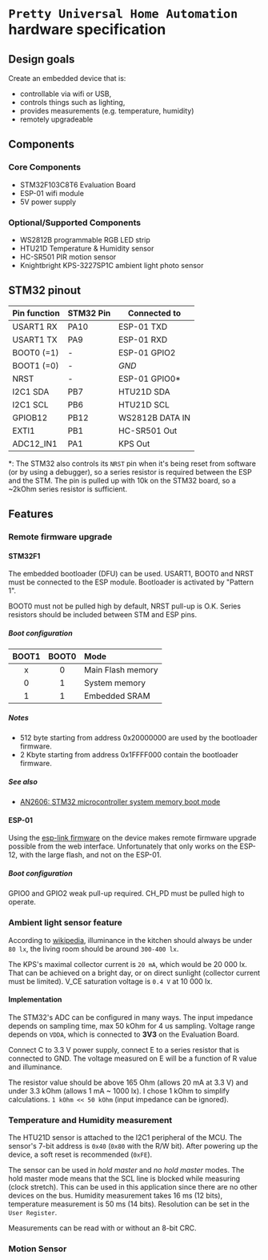 # `Pretty Universal Home Automation` hardware specification

## Design goals

Create an embedded device that is:

* controllable via wifi or USB,
* controls things such as lighting,
* provides measurements (e.g. temperature, humidity)
* remotely upgradeable

## Components

### Core Components

* STM32F103C8T6 Evaluation Board
* ESP-01 wifi module
* 5V power supply

### Optional/Supported Components

* WS2812B programmable RGB LED strip
* HTU21D Temperature & Humidity sensor
* HC-SR501 PIR motion sensor
* Knightbright KPS-3227SP1C ambient light photo sensor

## STM32 pinout

| Pin function | STM32 Pin | Connected to           |
|--------------|-----------|------------------------|
| USART1 RX    | PA10      | ESP-01 TXD             |
| USART1 TX    | PA9       | ESP-01 RXD             |
| BOOT0 (=1)   | -         | ESP-01 GPIO2           |
| BOOT1 (=0)   | -         | _GND_                  |
| NRST         | -         | ESP-01 GPIO0\*         |
| I2C1 SDA     | PB7       | HTU21D SDA             |
| I2C1 SCL     | PB6       | HTU21D SCL             |
| GPIOB12      | PB12      | WS2812B DATA IN        |
| EXTI1        | PB1       | HC-SR501 Out           |
| ADC12_IN1    | PA1       | KPS Out                |

\*: The STM32 also controls its `NRST` pin when it's being reset from software (or by using a debugger), so a series resistor is required between the ESP and the STM. The pin is pulled up with 10k on the STM32 board, so a ~2kOhm series resistor is sufficient.

## Features

### Remote firmware upgrade

#### STM32F1

The embedded bootloader (DFU) can be used. USART1, BOOT0 and NRST must be connected to the ESP module. Bootloader is activated by "Pattern 1".

BOOT0 must not be pulled high by default, NRST pull-up is O.K.
Series resistors should be included between STM and ESP pins.

##### Boot configuration

| BOOT1 | BOOT0 | Mode              |
|:-----:|:-----:|:------------------|
| x     | 0     | Main Flash memory |
| 0     | 1     | System memory     |
| 1     | 1     | Embedded SRAM     |

##### Notes
* 512 byte starting from address 0x20000000 are used by the bootloader firmware.
* 2 Kbyte starting from address 0x1FFFF000 contain the bootloader firmware.

##### See also
* [AN2606: STM32 microcontroller system memory boot mode](http://www.st.com/content/ccc/resource/technical/document/application_note/b9/9b/16/3a/12/1e/40/0c/CD00167594.pdf/files/CD00167594.pdf/jcr:content/translations/en.CD00167594.pdf)

#### ESP-01

Using the [esp-link firmware](https://github.com/jeelabs/esp-link) on the device makes remote firmware upgrade possible from the web interface. Unfortunately that only works on the ESP-12, with the large flash, and not on the ESP-01.

##### Boot configuration

GPIO0 and GPIO2 weak pull-up required. CH_PD must be pulled high to operate.

### Ambient light sensor feature

According to [wikipedia](https://en.wikipedia.org/wiki/Lux), illuminance in the kitchen should always be under `80 lx`, the living room should be around `300-400 lx`.

The KPS's maximal collector current is `20 mA`, which would be 20 000 lx. That can be achieved on a bright day, or on direct sunlight (collector current must be limited). V_CE saturation voltage is `0.4 V` at 10 000 lx.

#### Implementation

The STM32's ADC can be configured in many ways. The input impedance depends on sampling time, max 50 kOhm for 4 us sampling. Voltage range depends on `VDDA`, which is connected to **3V3** on the Evaluation Board.

Connect C to 3.3 V power supply, connect E to a series resistor that is connected to GND. The voltage measured on E will be a function of R value and illuminance.

The resistor value should be above 165 Ohm (allows 20 mA at 3.3 V) and under 3.3 kOhm (allows 1 mA ~ 1000 lx). I chose 1 kOhm to simplify calculations. `1 kOhm << 50 kOhm` (input impedance can be ignored).

### Temperature and Humidity measurement

The HTU21D sensor is attached to the I2C1 peripheral of the MCU. The sensor's 7-bit address is `0x40` (`0x80` with the R/W bit). After powering up the device, a soft reset is recommended (`0xFE`).

The sensor can be used in _hold master_ and _no hold master_ modes. The hold master mode means that the SCL line is blocked while measuring (clock stretch). This can be used in this application since there are no other devices on the bus. Humidity measurement takes 16 ms (12 bits), temperature measurement is 50 ms (14 bits). Resolution can be set in the `User Register`.

Measurements can be read with or without an 8-bit CRC.

### Motion Sensor

